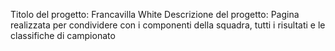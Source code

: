 Titolo del progetto: Francavilla White
Descrizione del progetto: Pagina realizzata per condividere con i componenti della squadra, tutti i risultati e le classifiche di campionato
